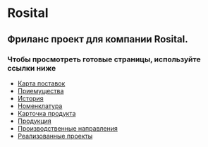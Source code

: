<h1>Rosital</h1>

<h2>Фриланс проект для компании Rosital.</h2>

<h3>Чтобы просмотреть готовые страницы, используйте ссылки ниже</h3>

<ul>
  <li><a href="https://drenyash.github.io/rosital/map" target="_blank">Карта поставок</a></li>
  <li><a href="https://drenyash.github.io/rosital/advantages" target="_blank">Приемущества</a></li>
  <li><a href="https://drenyash.github.io/rosital/history" target="_blank">История</a></li>
  <li><a href="https://drenyash.github.io/rosital/nomenclature#" target="_blank">Номенклатура</a></li>
  <li><a href="https://drenyash.github.io/rosital/product-card" target="_blank">Карточка продукта</a></li>
  <li><a href="https://drenyash.github.io/rosital/production#" target="_blank">Продукция</a></li>
  <li><a href="https://drenyash.github.io/rosital/products" target="_blank">Производственные направления</a></li>
  <li><a href="https://drenyash.github.io/rosital/projects" target="_blank">Реализованные проекты</a></li>
</ul>
